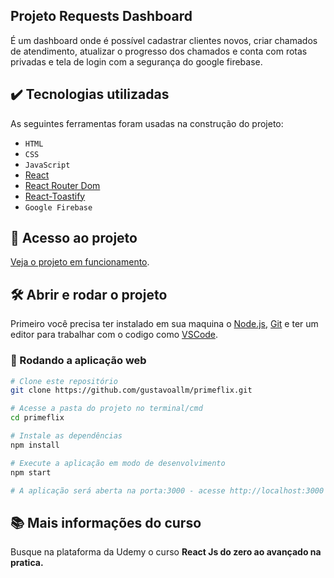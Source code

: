 ## Projeto Requests Dashboard

É um dashboard onde é possível cadastrar clientes novos, criar chamados de atendimento, atualizar o progresso dos chamados e conta com rotas privadas e tela de login com a segurança do google firebase.

## ✔️ Tecnologias utilizadas

As seguintes ferramentas foram usadas na construção do projeto:

-   `HTML`
-   `CSS`
-   `JavaScript`
-   [React](https://pt-br.reactjs.org/)
-   [React Router Dom](https://github.com/remix-run/react-router/tree/main/packages/react-router-dom)
-   [React-Toastify](https://fkhadra.github.io/react-toastify/installation/)
-   `Google Firebase`

## 📁 Acesso ao projeto

[Veja o projeto em funcionamento](https://www.linkedin.com/posts/gageldev_react-google-firebase-activity-7052795130553991168-tRmV?utm_source=share&utm_medium=member_desktop).

## 🛠️ Abrir e rodar o projeto

Primeiro você precisa ter instalado em sua maquina o [Node.js](https://nodejs.org/en/), [Git](https://git-scm.com/) e ter um editor para trabalhar com o codigo como [VSCode](https://code.visualstudio.com/).

### 🎲 Rodando a aplicação web

```bash
# Clone este repositório
git clone https://github.com/gustavoallm/primeflix.git

# Acesse a pasta do projeto no terminal/cmd
cd primeflix

# Instale as dependências
npm install

# Execute a aplicação em modo de desenvolvimento
npm start

# A aplicação será aberta na porta:3000 - acesse http://localhost:3000
```

## 📚 Mais informações do curso

Busque na plataforma da Udemy o curso **React Js do zero ao avançado na pratica.**
